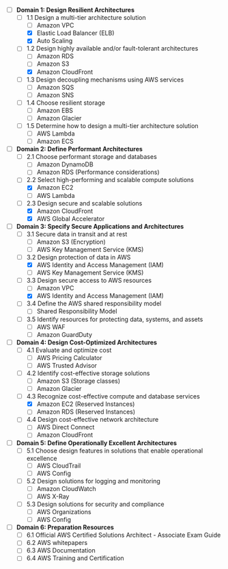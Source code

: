 
- [ ] **Domain 1: Design Resilient Architectures**
  - [ ] 1.1 Design a multi-tier architecture solution
    - [ ] Amazon VPC
    - [x] Elastic Load Balancer (ELB)
    - [x] Auto Scaling
  - [ ] 1.2 Design highly available and/or fault-tolerant architectures
    - [ ] Amazon RDS
    - [ ] Amazon S3
    - [x] Amazon CloudFront
  - [ ] 1.3 Design decoupling mechanisms using AWS services
    - [ ] Amazon SQS
    - [ ] Amazon SNS
  - [ ] 1.4 Choose resilient storage
    - [ ] Amazon EBS
    - [ ] Amazon Glacier
  - [ ] 1.5 Determine how to design a multi-tier architecture solution
    - [ ] AWS Lambda
    - [ ] Amazon ECS

- [ ] **Domain 2: Define Performant Architectures**
  - [ ] 2.1 Choose performant storage and databases
    - [ ] Amazon DynamoDB
    - [ ] Amazon RDS (Performance considerations)
  - [ ] 2.2 Select high-performing and scalable compute solutions
    - [x] Amazon EC2
    - [ ] AWS Lambda
  - [ ] 2.3 Design secure and scalable solutions
    - [x] Amazon CloudFront
    - [x] AWS Global Accelerator

- [ ] **Domain 3: Specify Secure Applications and Architectures**
  - [ ] 3.1 Secure data in transit and at rest
    - [ ] Amazon S3 (Encryption)
    - [ ] AWS Key Management Service (KMS)
  - [ ] 3.2 Design protection of data in AWS
    - [x] AWS Identity and Access Management (IAM)
    - [ ] AWS Key Management Service (KMS)
  - [ ] 3.3 Design secure access to AWS resources
    - [ ] Amazon VPC
    - [x] AWS Identity and Access Management (IAM)
  - [ ] 3.4 Define the AWS shared responsibility model
    - [ ] Shared Responsibility Model
  - [ ] 3.5 Identify resources for protecting data, systems, and assets
    - [ ] AWS WAF
    - [ ] Amazon GuardDuty

- [ ] **Domain 4: Design Cost-Optimized Architectures**
  - [ ] 4.1 Evaluate and optimize cost
    - [ ] AWS Pricing Calculator
    - [ ] AWS Trusted Advisor
  - [ ] 4.2 Identify cost-effective storage solutions
    - [ ] Amazon S3 (Storage classes)
    - [ ] Amazon Glacier
  - [ ] 4.3 Recognize cost-effective compute and database services
    - [x] Amazon EC2 (Reserved Instances)
    - [ ] Amazon RDS (Reserved Instances)
  - [ ] 4.4 Design cost-effective network architecture
    - [ ] AWS Direct Connect
    - [ ] Amazon CloudFront

- [ ] **Domain 5: Define Operationally Excellent Architectures**
  - [ ] 5.1 Choose design features in solutions that enable operational excellence
    - [ ] AWS CloudTrail
    - [ ] AWS Config
  - [ ] 5.2 Design solutions for logging and monitoring
    - [ ] Amazon CloudWatch
    - [ ] AWS X-Ray
  - [ ] 5.3 Design solutions for security and compliance
    - [ ] AWS Organizations
    - [ ] AWS Config

- [ ] **Domain 6: Preparation Resources**
  - [ ] 6.1 Official AWS Certified Solutions Architect - Associate Exam Guide
  - [ ] 6.2 AWS whitepapers
  - [ ] 6.3 AWS Documentation
  - [ ] 6.4 AWS Training and Certification
